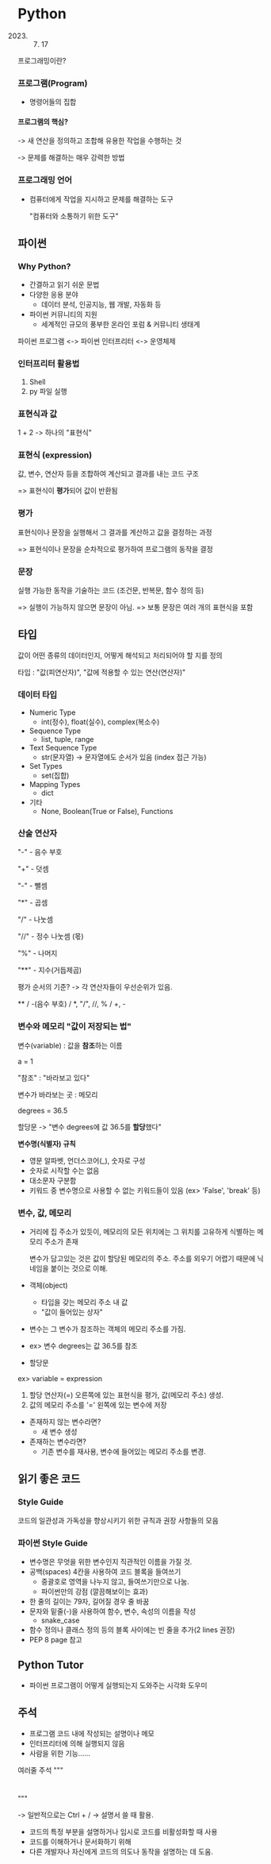 # Python
2023. 07. 17

프로그래밍이란?

### 프로그램(Program)
- 명령어들의 집합

#### 프로그램의 핵심?
 -> 새 연산을 정의하고 조합해 유용한 작업을 수행하는 것
 
 -> 문제를 해결하는 매우 강력한 방법

### 프로그래밍 언어
- 컴퓨터에게 작업을 지시하고 문제를 해결하는 도구

    "컴퓨터와 소통하기 위한 도구"

## 파이썬

### Why Python?
- 간결하고 읽기 쉬운 문법
- 다양한 응용 분야
    - 데이터 분석, 인공지능, 웹 개발, 자동화 등
- 파이썬 커뮤니티의 지원
    - 세계적인 규모의 풍부한 온라인 포럼 & 커뮤니티 생태계


파이썬 프로그램 <-> 파이썬 인터프리터 <-> 운영체제

### 인터프리터 활용법
1. Shell
2. py 파일 실행

### 표현식과 값
1 + 2 -> 하나의 "표현식"

### 표현식 (expression)
값, 변수, 연산자 등을 조합하여 계산되고 결과를 내는 코드 구조

=> 표현식이 **평가**되어 값이 반환됨

### 평가
표현식이나 문장을 실행해서 그 결과를 계산하고 값을 결정하는 과정

=> 표현식이나 문장을 순차적으로 평가하여 프로그램의 동작을 결정

### 문장
실행 가능한 동작을 기술하는 코드
(조건문, 반복문, 함수 정의 등)

=> 실행이 가능하지 않으면 문장이 아님.
=> 보통 문장은 여러 개의 표현식을 포함

## 타입
값이 어떤 종류의 데이터인지, 어떻게 해석되고 처리되어야 할 지를 정의

타입 : "값(피연산자)", "값에 적용할 수 있는 연산(연산자)"

### 데이터 타입
- Numeric Type
    - int(정수), float(실수), complex(복소수)
- Sequence Type
    - list, tuple, range
- Text Sequence Type
    - str(문자열) -> 문자열에도 순서가 있음 (index 접근 가능)
- Set Types
    - set(집합)
- Mapping Types
    - dict
- 기타
    - None, Boolean(True or False), Functions

### 산술 연산자

"-" - 음수 부호

"+" - 덧셈

"-" - 뺄셈

"*" - 곱셈

"/" - 나눗셈

"//" - 정수 나눗셈 (몫)

"%" - 나머지

"**" - 지수(거듭제곱)

평가 순서의 기준?
-> 각 연산자들이 우선순위가 있음.

** / -(음수 부호) / *, "/", //, % / +, -

### 변수와 메모리 "값이 저장되는 법"

변수(variable) : 값을 **참조**하는 이름

a = 1

"참조" : "바라보고 있다"

변수가 바라보는 곳 : 메모리

degrees = 36.5

할당문 -> "변수 degrees에 값 36.5를 **할당**했다"

**변수명(식별자) 규칙**
- 영문 알파벳, 언더스코어(_), 숫자로 구성
- 숫자로 시작할 수는 없음
- 대소문자 구분함
- 키워드 중 변수명으로 사용할 수 없는 키워드들이 있음 (ex> 'False', 'break' 등)

### 변수, 값, 메모리
- 거리에 집 주소가 있듯이, 메모리의 모든 위치에는 그 위치를 고유하게 식별하는 메모리 주소가 존재

    변수가 담고있는 것은 값이 할당된 메모리의 주소.
    주소를 외우기 어렵기 때문에 닉네임을 붙이는 것으로 이해.

- 객체(object)
    - 타입을 갖는 메모리 주소 내 값
    - "값이 들어있는 상자"

- 변수는 그 변수가 참조하는 객체의 메모리 주소를 가짐.
- ex> 변수 degrees는 값 36.5를 참조

- 할당문

ex> variable = expression
1. 할당 연산자(=) 오른쪽에 있는 표현식을 평가, 값(메모리 주소) 생성.
2. 값의 메모리 주소를 '=' 왼쪽에 있는 변수에 저장
- 존재하지 않는 변수라면?
    - 새 변수 생성
- 존재하는 변수라면?
    - 기존 변수를 재사용, 변수에 들어있는 메모리 주소를 변경.


## 읽기 좋은 코드
### Style Guide

코드의 일관성과 가독성을 향상시키기 위한 규칙과 권장 사항들의 모음

### 파이썬 Style Guide
- 변수명은 무엇을 위한 변수인지 직관적인 이름을 가질 것.
- 공백(spaces) 4칸을 사용하여 코드 블록을 들여쓰기
    - 중괄호로 영역을 나누지 않고, 들여쓰기만으로 나눔.
    - 파이썬만의 강점 (깔끔해보이는 효과)
- 한 줄의 길이는 79자, 길어질 경우 줄 바꿈
- 문자와 밑줄(-)을 사용하여 함수, 변수, 속성의 이름을 작성
    - snake_case
- 함수 정의나 클래스 정의 등의 블록 사이에는 빈 줄을 추가(2 lines 권장)
- PEP 8 page 참고

## Python Tutor
- 파이썬 프로그램이 어떻게 실행되는지 도와주는 시각화 도우미

## 주석
- 프로그램 코드 내에 작성되는 설명이나 메모
- 인터프리터에 의해 실행되지 않음
- 사람을 위한 기능......

여러줄 주석
""" 
#
"""

-> 일반적으로는 Ctrl + /
-> 설명서 쓸 때 활용.

- 코드의 특정 부분을 설명하거나 임시로 코드를 비활성화할 때 사용
- 코드를 이해하거나 문서화하기 위해
- 다른 개발자나 자신에게 코드의 의도나 동작을 설명하는 데 도움.

